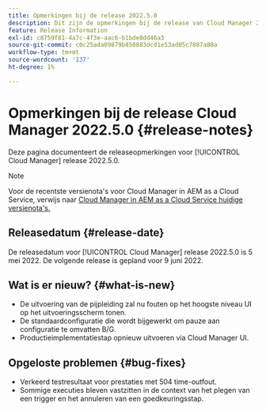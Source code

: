 ```yaml
---
title: Opmerkingen bij de release 2022.5.0
description: Dit zijn de opmerkingen bij de release van Cloud Manager 2022.5.0.
feature: Release Information
exl-id: c8759f81-4a7c-4f3e-aac6-b1bde8dd46a3
source-git-commit: c0c25ada09879b850883dcd1e53ad05c7087a80a
workflow-type: tm+mt
source-wordcount: '137'
ht-degree: 1%

---
```


# Opmerkingen bij de release Cloud Manager 2022.5.0 {#release-notes}

Deze pagina documenteert de releaseopmerkingen voor [!UICONTROL Cloud Manager] release 2022.5.0.

>[!NOTE]
>
>Voor de recentste versienota&#39;s voor Cloud Manager in AEM as a Cloud Service, verwijs naar [ Cloud Manager in AEM as a Cloud Service huidige versienota&#39;s.](https://experienceleague.adobe.com/docs/experience-manager-cloud-service/content/implementing/using-cloud-manager/release-notes-cloud-manager/release-notes-cm-current.html)

## Releasedatum {#release-date}

De releasedatum voor [!UICONTROL Cloud Manager] release 2022.5.0 is 5 mei 2022. De volgende release is gepland voor 9 juni 2022.

## Wat is er nieuw? {#what-is-new}

* De uitvoering van de pijpleiding zal nu fouten op het hoogste niveau UI op het uitvoeringsscherm tonen.
* De standaardconfiguratie die wordt bijgewerkt om pauze aan configuratie te omvatten B/G.
* Productieimplementatiestap opnieuw uitvoeren via Cloud Manager UI.

## Opgeloste problemen {#bug-fixes}

* Verkeerd testresultaat voor prestaties met 504 time-outfout.
* Sommige executies bleven vastzitten in de context van het plegen van een trigger en het annuleren van een goedkeuringsstap.
